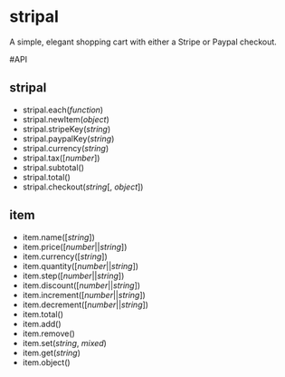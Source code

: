 stripal
=======

A simple, elegant shopping cart with either a Stripe or Paypal checkout.

#API
## stripal
- stripal.each(_function_)
- stripal.newItem(_object_)
- stripal.stripeKey(_string_)
- stripal.paypalKey(_string_)
- stripal.currency(_string_)
- stripal.tax([_number_])
- stripal.subtotal()
- stripal.total()
- stripal.checkout(_string_[, _object_])

## item
- item.name([_string_])
- item.price([_number_||_string_])
- item.currency([_string_])
- item.quantity([_number_||_string_])
- item.step([_number_||_string_])
- item.discount([_number_||_string_])
- item.increment([_number_||_string_])
- item.decrement([_number_||_string_])
- item.total()
- item.add()
- item.remove()
- item.set(_string_, _mixed_)
- item.get(_string_)
- item.object()
